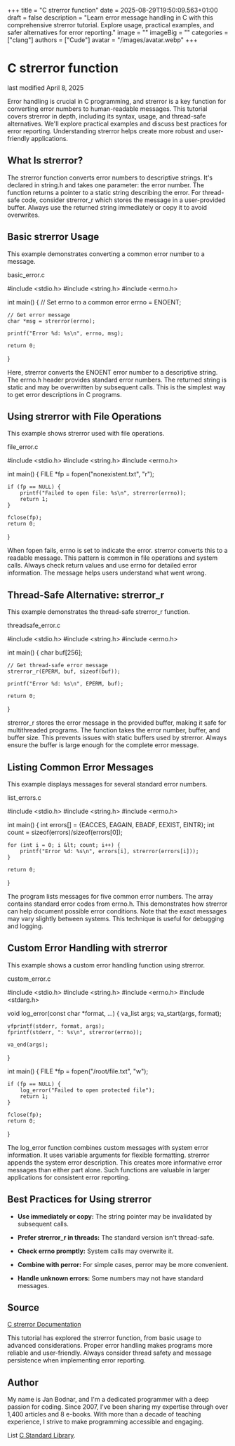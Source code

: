 +++
title = "C strerror function"
date = 2025-08-29T19:50:09.563+01:00
draft = false
description = "Learn error message handling in C with this comprehensive strerror tutorial. Explore usage, practical examples, and safer alternatives for error reporting."
image = ""
imageBig = ""
categories = ["clang"]
authors = ["Cude"]
avatar = "/images/avatar.webp"
+++

# C strerror function

last modified April 8, 2025

Error handling is crucial in C programming, and strerror is a
key function for converting error numbers to human-readable messages. This
tutorial covers strerror in depth, including its syntax, usage,
and thread-safe alternatives. We'll explore practical examples and discuss
best practices for error reporting. Understanding strerror helps
create more robust and user-friendly applications.

## What Is strerror?

The strerror function converts error numbers to descriptive
strings. It's declared in string.h and takes one parameter: the
error number. The function returns a pointer to a static string describing
the error. For thread-safe code, consider strerror_r which stores
the message in a user-provided buffer. Always use the returned string
immediately or copy it to avoid overwrites.

## Basic strerror Usage

This example demonstrates converting a common error number to a message.

basic_error.c
  

#include &lt;stdio.h&gt;
#include &lt;string.h&gt;
#include &lt;errno.h&gt;

int main() {
    // Set errno to a common error
    errno = ENOENT;
    
    // Get error message
    char *msg = strerror(errno);
    
    printf("Error %d: %s\n", errno, msg);
    
    return 0;
}

Here, strerror converts the ENOENT error number to
a descriptive string. The errno.h header provides standard error
numbers. The returned string is static and may be overwritten by subsequent
calls. This is the simplest way to get error descriptions in C programs.

## Using strerror with File Operations

This example shows strerror used with file operations.

file_error.c
  

#include &lt;stdio.h&gt;
#include &lt;string.h&gt;
#include &lt;errno.h&gt;

int main() {
    FILE *fp = fopen("nonexistent.txt", "r");
    
    if (fp == NULL) {
        printf("Failed to open file: %s\n", strerror(errno));
        return 1;
    }
    
    fclose(fp);
    return 0;
}

When fopen fails, errno is set to indicate the
error. strerror converts this to a readable message. This pattern
is common in file operations and system calls. Always check return values and
use errno for detailed error information. The message helps users
understand what went wrong.

## Thread-Safe Alternative: strerror_r

This example demonstrates the thread-safe strerror_r function.

threadsafe_error.c
  

#include &lt;stdio.h&gt;
#include &lt;string.h&gt;
#include &lt;errno.h&gt;

int main() {
    char buf[256];
    
    // Get thread-safe error message
    strerror_r(EPERM, buf, sizeof(buf));
    
    printf("Error %d: %s\n", EPERM, buf);
    
    return 0;
}

strerror_r stores the error message in the provided buffer,
making it safe for multithreaded programs. The function takes the error
number, buffer, and buffer size. This prevents issues with static buffers
used by strerror. Always ensure the buffer is large enough for
the complete error message.

## Listing Common Error Messages

This example displays messages for several standard error numbers.

list_errors.c
  

#include &lt;stdio.h&gt;
#include &lt;string.h&gt;
#include &lt;errno.h&gt;

int main() {
    int errors[] = {EACCES, EAGAIN, EBADF, EEXIST, EINTR};
    int count = sizeof(errors)/sizeof(errors[0]);
    
    for (int i = 0; i &lt; count; i++) {
        printf("Error %d: %s\n", errors[i], strerror(errors[i]));
    }
    
    return 0;
}

The program lists messages for five common error numbers. The array contains
standard error codes from errno.h. This demonstrates how
strerror can help document possible error conditions. Note that
the exact messages may vary slightly between systems. This technique is useful
for debugging and logging.

## Custom Error Handling with strerror

This example shows a custom error handling function using strerror.

custom_error.c
  

#include &lt;stdio.h&gt;
#include &lt;string.h&gt;
#include &lt;errno.h&gt;
#include &lt;stdarg.h&gt;

void log_error(const char *format, ...) {
    va_list args;
    va_start(args, format);
    
    vfprintf(stderr, format, args);
    fprintf(stderr, ": %s\n", strerror(errno));
    
    va_end(args);
}

int main() {
    FILE *fp = fopen("/root/file.txt", "w");
    
    if (fp == NULL) {
        log_error("Failed to open protected file");
        return 1;
    }
    
    fclose(fp);
    return 0;
}

The log_error function combines custom messages with system
error information. It uses variable arguments for flexible formatting.
strerror appends the system error description. This creates
more informative error messages than either part alone. Such functions are
valuable in larger applications for consistent error reporting.

## Best Practices for Using strerror

- **Use immediately or copy:** The string pointer may be invalidated by subsequent calls.

- **Prefer strerror_r in threads:** The standard version isn't thread-safe.

- **Check errno promptly:** System calls may overwrite it.

- **Combine with perror:** For simple cases, perror may be more convenient.

- **Handle unknown errors:** Some numbers may not have standard messages.

## Source

[C strerror Documentation](https://en.cppreference.com/w/c/string/byte/strerror)

This tutorial has explored the strerror function, from basic
usage to advanced considerations. Proper error handling makes programs more
reliable and user-friendly. Always consider thread safety and message
persistence when implementing error reporting.

## Author

My name is Jan Bodnar, and I'm a dedicated programmer with a deep passion for
coding. Since 2007, I've been sharing my expertise through over 1,400 articles
and 8 e-books. With more than a decade of teaching experience, I strive to make
programming accessible and engaging.

List [C Standard Library](/all/#clang-std).